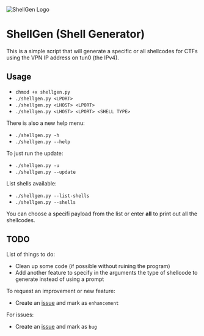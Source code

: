 ![ShellGen Logo](https://raw.githubusercontent.com/realagentwhite/ShellGen/master/logo.png)

# ShellGen (Shell Generator)

This is a simple script that will generate a specific or all shellcodes for CTFs using the VPN IP address on tun0 (the IPv4).

## Usage
- `chmod +x shellgen.py`
- `./shellgen.py <LPORT>`
- `./shellgen.py <LHOST> <LPORT>`
- `./shellgen.py <LHOST> <LPORT> <SHELL TYPE>`

There is also a new help menu:
- `./shellgen.py -h`
- `./shellgen.py --help`

To just run the update:
- `./shellgen.py -u`
- `./shellgen.py --update`

List shells available:
- `./shellgen.py --list-shells`
- `./shellgen.py --shells`


You can choose a specifi payload from the list or enter **all** to print out all the shellcodes.

## TODO

List of things to do:

- Clean up some code (if possible without ruining the program)
- Add another feature to specify in the arguments the type of shellcode to generate instead of using a prompt


To request an improvement or new feature:
- Create an [issue](https://github.com/realagentwhite/ShellGen/issues/new) and mark as `enhancement`

For issues:
- Create an [issue](https://github.com/realagentwhite/ShellGen/issues/new) and mark as `bug`
